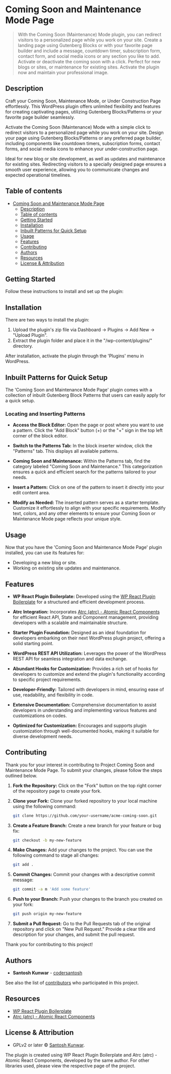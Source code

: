 # Coming Soon and Maintenance Mode Page

> With the Coming Soon (Maintenance) Mode plugin, you can redirect visitors to a personalized page while you work on your site. Create a landing page using Gutenberg Blocks or with your favorite page builder and include a message, countdown timer, subscription form, contact form, and social media icons or any section you like to add. Activate or deactivate the coming soon with a click. Perfect for new blogs or sites, or maintenance for existing sites. Activate the plugin now and maintain your professional image.

## Description

Craft your Coming Soon, Maintenance Mode, or Under Construction Page effortlessly. This WordPress plugin offers unlimited flexibility and features for creating captivating pages, utilizing Gutenberg Blocks/Patterns or your favorite page builder seamlessly.

Activate the Coming Soon (Maintenance) Mode with a simple click to redirect visitors to a personalized page while you work on your site. Design your page using Gutenberg Blocks/Patterns or any preferred page builder, including components like countdown timers, subscription forms, contact forms, and social media icons to enhance your under-construction page.

Ideal for new blog or site development, as well as updates and maintenance for existing sites. Redirecting visitors to a specially designed page ensures a smooth user experience, allowing you to communicate changes and expected operational timelines.

## Table of contents

- [Coming Soon and Maintenance Mode Page](#coming-soon-and-maintenance-mode-page)
  - [Description](#description)
  - [Table of contents](#table-of-contents)
  - [Getting Started](#getting-started)
  - [Installation](#installation)
  - [Inbuilt Patterns for Quick Setup](#inbuilt-patterns-for-quick-setup)
  - [Usage](#usage)
  - [Features](#features)
  - [Contributing](#contributing)
  - [Authors](#authors)
  - [Resources](#resources)
  - [License & Attribution](#license--attribution)

## Getting Started

Follow these instructions to install and set up the plugin:

## Installation

There are two ways to install the plugin:

1. Upload the plugin's zip file via Dashboard -> Plugins -> Add New -> "Upload Plugin".
2. Extract the plugin folder and place it in the "/wp-content/plugins/" directory.

After installation, activate the plugin through the 'Plugins' menu in WordPress.

## Inbuilt Patterns for Quick Setup

The 'Coming Soon and Maintenance Mode Page' plugin comes with a collection of inbuilt Gutenberg Block Patterns that users can easily apply for a quick setup.

### Locating and Inserting Patterns

- **Access the Block Editor:** Open the page or post where you want to use a pattern. Click the "Add Block" button (+) or the "+" sign in the top left corner of the block editor.

- **Switch to the Patterns Tab:** In the block inserter window, click the "Patterns" tab. This displays all available patterns.

- **Coming Soon and Maintenance:** Within the Patterns tab, find the category labeled "Coming Soon and Maintenance." This categorization ensures a quick and efficient search for the patterns tailored to your needs.

- **Insert a Pattern:** Click on one of the pattern to insert it directly into your edit content area. 

- **Modify as Needed:** The inserted pattern serves as a starter template. Customize it effortlessly to align with your specific requirements. Modify text, colors, and any other elements to ensure your Coming Soon or Maintenance Mode page reflects your unique style.

## Usage

Now that you have the 'Coming Soon and Maintenance Mode Page' plugin installed, you can use its features for:

- Developing a new blog or site.
- Working on existing site updates and maintenance.

## Features

- **WP React Plugin Boilerplate:** Developed using the [WP React Plugin Boilerplate](https://github.com/codersantosh/wp-react-plugin-boilerplate) for a structured and efficient development process.

- **Atrc Integration:** Incorporates [Atrc (atrc) - Atomic React Components](https://www.npmjs.com/package/atrc) for efficient React API, State and Component management, providing developers with a scalable and maintainable structure.

- **Starter Plugin Foundation:** Designed as an ideal foundation for developers embarking on their next WordPress plugin project, offering a solid starting point.

- **WordPress REST API Utilization:** Leverages the power of the WordPress REST API for seamless integration and data exchange.

- **Abundant Hooks for Customization:** Provides a rich set of hooks for developers to customize and extend the plugin's functionality according to specific project requirements.

- **Developer-Friendly:** Tailored with developers in mind, ensuring ease of use, readability, and flexibility in code.

- **Extensive Documentation:** Comprehensive documentation to assist developers in understanding and implementing various features and customizations on codes.

- **Optimized for Customization:** Encourages and supports plugin customization through well-documented hooks, making it suitable for diverse development needs.

## Contributing

Thank you for your interest in contributing to Project Coming Soon and Maintenance Mode Page. To submit your changes, please follow the steps outlined below.

1. **Fork the Repository:** Click on the "Fork" button on the top right corner of the repository page to create your fork.

2. **Clone your Fork:** Clone your forked repository to your local machine using the following command:

   ```sh
   git clone https://github.com/your-username/acme-coming-soon.git
   ```

3. **Create a Feature Branch:** Create a new branch for your feature or bug fix:
   ```sh
   git checkout -b my-new-feature
   ```
4. **Make Changes:** Add your changes to the project. You can use the following command to stage all changes:

   ```sh
   git add .
   ```

5. **Commit Changes:** Commit your changes with a descriptive commit message:

   ```sh
   git commit -a m 'Add some feature'
   ```

6. **Push to your Branch:** Push your changes to the branch you created on your fork:
   ```sh
   git push origin my-new-feature
   ```
7. **Submit a Pull Request:** Go to the Pull Requests tab of the original repository and click on "New Pull Request." Provide a clear title and description for your changes, and submit the pull request.

Thank you for contributing to this project!

## Authors

- **Santosh Kunwar** - [codersantosh](https://twitter.com/codersantosh)

See also the list of [contributors](https://github.com/codersantosh/acme-coming-soon/graphs/contributors) who participated in this project.

## Resources

- [WP React Plugin Boilerplate](https://github.com/codersantosh/wp-react-plugin-boilerplate)
- [Atrc (atrc) - Atomic React Components](https://www.npmjs.com/package/atrc)

## License & Attribution

- GPLv2 or later © [Santosh Kunwar](https://twitter.com/codersantosh).

The plugin is created using WP React Plugin Boilerplate and Atrc (atrc) - Atomic React Components, developed by the same author. For other libraries used, please view the respective page of the project.
